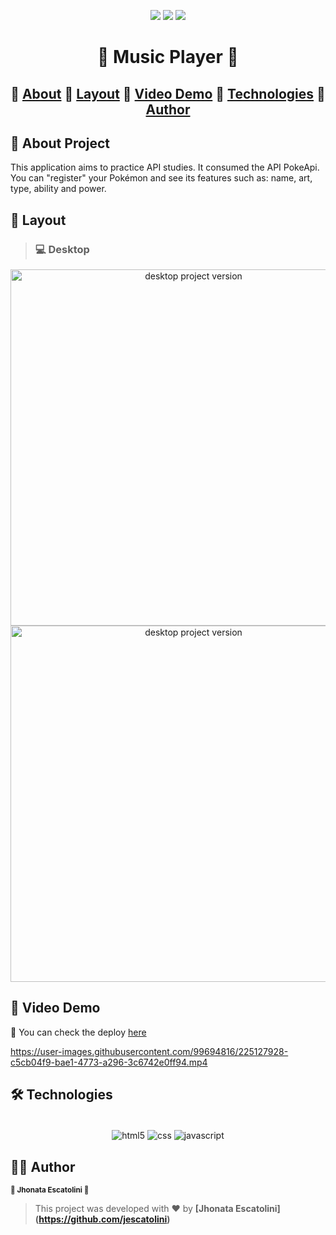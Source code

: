 <p align="center">
  <img src="https://img.shields.io/static/v1?label=license&message=MIT&color=8022F5&style=flat">
  <img src="https://img.shields.io/static/v1?label=languages&message=3&color=A8A60C&style=flat">
  <a href="https://www.linkedin.com/in/jhonata-escatolini/"><img src="https://img.shields.io/static/v1?label=made%20by&message=Escatolini&color=4B00A8&style=flat"></a>
</p>

<h1 align="center"> 🎵 Music Player 🎵 </h1>

<h2 align="center">
🔗
 <a href="#-about-project">About</a> 🔗
 <a href="#-layout">Layout</a> 🔗
 <a href="#-video-demo">Video Demo</a> 🔗
 <a href="#-technologies">Technologies</a> 🔗
 <a href="#%EF%B8%8F-author">Author</a>
</h2>

## 📖 About Project

This application aims to practice API studies. It consumed the API PokeApi.
You can "register" your Pokémon and see its features such as: name, art, type, ability and power.


## 🎨 Layout

> ### 💻 Desktop
<p align="center">
  <img src="https://user-images.githubusercontent.com/99694816/225124524-90fa10f3-0acb-401d-a019-ce728f605565.png" alt="desktop project version" height="570">
  <img src="https://user-images.githubusercontent.com/99694816/225125239-13b74048-b8c0-4fa1-89ad-6190301d53a5.png" alt="desktop project version" height="570">
</p>


## 🎥 Video Demo

🚀 You can check the deploy [here](https://pokemon-favoritess.netlify.app/)

https://user-images.githubusercontent.com/99694816/225127928-c5cb04f9-bae1-4773-a296-3c6742e0ff94.mp4



## 🛠 Technologies
<div align="center"><br/>
  <img align="center" alt="html5" src="https://img.shields.io/badge/HTML5-E34F26?style=for-the-badge&logo=html5&logoColor=white" />
  <img align="center" alt="css" src="https://img.shields.io/badge/CSS3-1572B6?style=for-the-badge&logo=css3&logoColor=white" />
  <img align="center" alt="javascript" src="https://img.shields.io/badge/JavaScript-F7DF1E?style=for-the-badge&logo=javascript&logoColor=black" />
</div>

## 🦸‍♂️ Author
<p>
 <sub><strong>🌟 Jhonata Escatolini 🌟</strong></sub>
</p>

>This project was developed with ❤️ by **[Jhonata Escatolini]
(https://github.com/jescatolini)**
